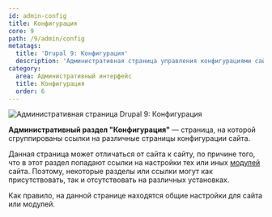 ```yaml
---
id: admin-config
title: Конфигурация
core: 9
path: /9/admin/config
metatags:
  title: 'Drupal 9: Конфигурация'
  description: 'Административная страница управления конфигурациями сайта.'
category:
  area: Административный интерфейс
  title: Конфигурация
  order: 6
---
```


![Административная страница Drupal 9: Конфигурация](https://i.imgur.com/mDzeSzG.png)

**Административный раздел "Конфигурация"** — страница, на которой сгруппированы ссылки на различные страницы конфигурации сайта.

Данная страница может отличаться от сайта к сайту, по причине того, что в этот раздел попадают ссылки на настройки тех или иных [модулей](../../modules/index.md) сайта. Поэтому, некоторые разделы или ссылки могут как присутствовать, так и отсутствовать на различных установках.

Как правило, на данной странице находятся общие настройки для сайта или модулей.

